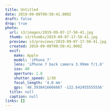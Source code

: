 ```yaml
---
title: Untitled
date: 2019-09-08T00:50:41.000Z
draft: false
drop: true
photo:
  url: s3/images/2019-09-07-17-50-41.jpg
  thumb: s3/thumbs/2019-09-07-17-50-41.jpg
  preview: s3/previews/2019-09-07-17-50-41.jpg
  created: 2019-09-08T00:50:41.000Z
  exif:
    make: Apple
    model: 'iPhone 7'
    lens: 'iPhone 7 back camera 3.99mm f/1.8'
    iso: 40
    aperture: 1.8
    shutter_speed: 1/30
    focal_length: '4.0 mm'
    gps: '48.3938416666667 -122.642455555556'
  title: null
  caption: null
links: []
---
```

